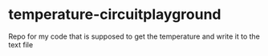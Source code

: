 # temperature-circuitplayground
Repo for my code that is supposed to get the temperature and write it to the text file
